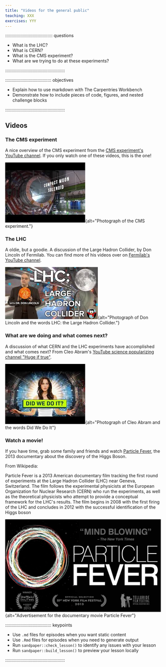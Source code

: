 ```yaml
---
title: "Videos for the general public"
teaching: XXX
exercises: YYY
---
```


:::::::::::::::::::::::::::::::::::::: questions 

- What is the LHC?
- What is CERN?
- What is the CMS experiment?
- What are we trying to do at these experiments?

::::::::::::::::::::::::::::::::::::::::::::::::

::::::::::::::::::::::::::::::::::::: objectives

- Explain how to use markdown with The Carpentries Workbench
- Demonstrate how to include pieces of code, figures, and nested challenge blocks

::::::::::::::::::::::::::::::::::::::::::::::::

## Videos

### The CMS experiment

A nice overview of the CMS experiment from the [CMS experiment's YouTube channel](https://www.youtube.com/@CMSExperiment).
If you only watch one of these videos, this is the one!

![[Introducing the CMS experiment at CERN](https://www.youtube.com/watch?v=EB5eZIR3AoM)](fig/intro_cms_YT.jpeg){alt="Photograph of the CMS experiment."}

### The LHC

A oldie, but a goodie. A discussion of the Large Hadron Collider, by Don Lincoln of Fermilab. You can find more of his videos
over on [Fermilab's YouTube channel](https://www.youtube.com/@fermilab).

![[LHC: The Large Hadron Collider](https://www.youtube.com/watch?v=debQ60QVtYQ)](fig/don_lincoln_lhc.jpeg){alt="Photograph of Don Lincoln and the words LHC: the Large Hadron Collider."}

### What are we doing and what comes next?

A discussion of what CERN and the LHC experiments have accomplished and what comes next? 
From Cleo Abram's [YouTube science popularizing channel "Huge if true"](https://www.youtube.com/@CleoAbram).

![[What's really happening at CERN?](https://www.youtube.com/watch?v=bCmwCkNY85g)](fig/cleo_abram_CERN.jpeg){alt="Photograph of Cleo Abram and the words Did We Do It"}

### Watch a movie!

If you have time, grab some family and friends and watch [Particle Fever](https://www.imdb.com/title/tt1385956/), the 2013 documentary 
about the discovery of the Higgs Boson. 

From Wikipedia:

Particle Fever is a 2013 American documentary film tracking the first round of experiments at the Large Hadron Collider (LHC) near Geneva, Switzerland. The film follows the experimental physicists at the European Organization for Nuclear Research (CERN) who run the experiments, as well as the theoretical physicists who attempt to provide a conceptual framework for the LHC's results. The film begins in 2008 with the first firing of the LHC and concludes in 2012 with the successful identification of the Higgs boson



![[What's really happening at CERN?](https://www.youtube.com/watch?v=bCmwCkNY85g)](fig/particle_fever.jpg){alt="Advertisement for the documentary movie Particle Fever"}

::::::::::::::::::::::::::::::::::::: keypoints 

- Use `.md` files for episodes when you want static content
- Use `.Rmd` files for episodes when you need to generate output
- Run `sandpaper::check_lesson()` to identify any issues with your lesson
- Run `sandpaper::build_lesson()` to preview your lesson locally

::::::::::::::::::::::::::::::::::::::::::::::::

[r-markdown]: https://rmarkdown.rstudio.com/
